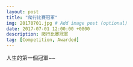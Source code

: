 ```yaml
---
layout: post
title: "爬行比賽冠軍"
img: 20170701.jpg # Add image post (optional)
date: 2017-07-01 12:00:00 +0800
description: 爬行比賽冠軍
tag: [Competition, Awarded]
---
```

人生的第一個冠軍~~